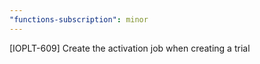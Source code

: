 ```yaml
---
"functions-subscription": minor
---
```


[IOPLT-609] Create the activation job when creating a trial
